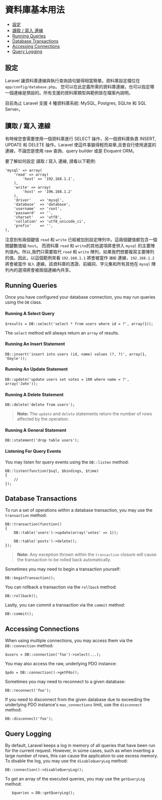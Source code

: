 # 資料庫基本用法

- [設定](#configuration)
- [讀取 / 寫入 連線](#read-write-connections)
- [Running Queries](#running-queries)
- [Database Transactions](#database-transactions)
- [Accessing Connections](#accessing-connections)
- [Query Logging](#query-logging)

<a name="configuration"></a>
## 設定

Laravel 讓資料庫連線與執行查詢語句變得相當簡單。資料庫設定檔位在 `app/config/database.php`。 您可以在此定義所需的資料庫連線，也可以指定哪一個連線是預設的。所有支援的資料庫類型與範例皆在檔案內說明。

目前為止 Laravel 支援 4 種資料庫系統: MySQL, Postgres, SQLite 和 SQL Server。

<a name="read-write-connections"></a>
## 讀取 / 寫入 連線

有時候您會需要使用一個資料庫進行 SELECT 操作，另一個資料庫負責 INSERT, UPDATE 和 DELETE 操作。Laravel 使這件事變得輕而易舉,且會自行使用適當的連線，不論您是使用 raw 查詢、query builder 或是 Eloquent ORM。

要了解如何設定 讀取 / 寫入 連線, 請看以下範例:

	'mysql' => array(
		'read' => array(
			'host' => '192.168.1.1',
		),
		'write' => array(
			'host' => '196.168.1.2'
		),
		'driver'    => 'mysql',
		'database'  => 'database',
		'username'  => 'root',
		'password'  => '',
		'charset'   => 'utf8',
		'collation' => 'utf8_unicode_ci',
		'prefix'    => '',
	),

注意到有兩個鍵值 `read` 和 `write` 已經被加到設定陣列中。這兩個鍵值都包含一個關鍵數值組 `host`。 而資料庫 `read` 和 `write`的其他選項將會併入 `mysql` 的主要陣列值內。所以,我們只需要取代 `read` 和 `write` 陣列，如果我們想要複寫主要陣列的值。因此，以這個範例來看 `192.168.1.1` 將會被當作 `讀取` 連線，`192.168.1.2` 將會被當作 `寫入` 連線。該資料庫的憑證、前綴詞、字元集和所有其他在 `mysql` 陣列內的選項將會被兩個連線內共享。

<a name="running-queries"></a>
## Running Queries

Once you have configured your database connection, you may run queries using the `DB` class.

#### Running A Select Query

	$results = DB::select('select * from users where id = ?', array(1));

The `select` method will always return an `array` of results.

#### Running An Insert Statement

	DB::insert('insert into users (id, name) values (?, ?)', array(1, 'Dayle'));

#### Running An Update Statement

	DB::update('update users set votes = 100 where name = ?', array('John'));

#### Running A Delete Statement

	DB::delete('delete from users');

> **Note:** The `update` and `delete` statements return the number of rows affected by the operation.

#### Running A General Statement

	DB::statement('drop table users');

#### Listening For Query Events

You may listen for query events using the `DB::listen` method:

	DB::listen(function($sql, $bindings, $time)
	{
		//
	});

<a name="database-transactions"></a>
## Database Transactions

To run a set of operations within a database transaction, you may use the `transaction` method:

	DB::transaction(function()
	{
		DB::table('users')->update(array('votes' => 1));

		DB::table('posts')->delete();
	});

> **Note:** Any exception thrown within the `transaction` closure will cause the transaction to be rolled back automatically.

Sometimes you may need to begin a transaction yourself:

	DB::beginTransaction();

You can rollback a transaction via the `rollback` method:

	DB::rollback();

Lastly, you can commit a transaction via the `commit` method:

	DB::commit();

<a name="accessing-connections"></a>
## Accessing Connections

When using multiple connections, you may access them via the `DB::connection` method:

	$users = DB::connection('foo')->select(...);

You may also access the raw, underlying PDO instance:

	$pdo = DB::connection()->getPdo();

Sometimes you may need to reconnect to a given database:

	DB::reconnect('foo');

If you need to disconnect from the given database due to exceeding the underlying PDO instance's `max_connections` limit, use the `disconnect` method:

	DB::disconnect('foo');

<a name="query-logging"></a>
## Query Logging

By default, Laravel keeps a log in memory of all queries that have been run for the current request. However, in some cases, such as when inserting a large number of rows, this can cause the application to use excess memory. To disable the log, you may use the `disableQueryLog` method:

	DB::connection()->disableQueryLog();

To get an array of the executed queries, you may use the `getQueryLog` method:

       $queries = DB::getQueryLog();
